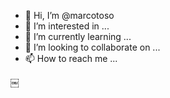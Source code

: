 - 👋 Hi, I’m @marcotoso
- 👀 I’m interested in ...
- 🌱 I’m currently learning ...
- 💞️ I’m looking to collaborate on ...
- 📫 How to reach me ...

<!---
marcotoso/marcotoso is a ✨ special ✨ repository because its `README.md` (this file) appears on your GitHub profile.
You can click the Preview link to take a look at your changes.
--->
￼
